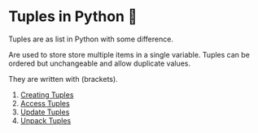 
# Tuples in Python 🐍

Tuples are as list in Python with some difference.

Are used to store store multiple items in a single variable.
Tuples can be ordered but unchangeable and allow duplicate values.

They are written with (brackets).

1.  [Creating Tuples](creating-tuples.py)
2.  [Access Tuples](access-tuples.py)
3.  [Update Tuples](update-tuples.py)
4.  [Unpack Tuples](unpack-tuples,py)
